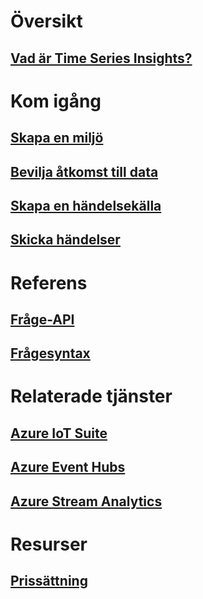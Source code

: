 # Översikt
## [Vad är Time Series Insights?](time-series-insights-overview.md)

# Kom igång
## [Skapa en miljö](time-series-insights-get-started.md)
## [Bevilja åtkomst till data](time-series-insights-data-access.md)
## [Skapa en händelsekälla](time-series-insights-add-event-source.md)
## [Skicka händelser](time-series-insights-send-events.md)

# Referens
## [Fråge-API](/rest/api/time-series-insights/time-series-insights-reference-queryapi)
## [Frågesyntax](/rest/api/time-series-insights/time-series-insights-reference-query-syntax)

# Relaterade tjänster
## [Azure IoT Suite](/azure/iot-suite/)
## [Azure Event Hubs](/azure/event-hubs/)
## [Azure Stream Analytics](/azure/stream-analytics/)

# Resurser
## [Prissättning](https://azure.microsoft.com/pricing/details/time-series-insights/)
